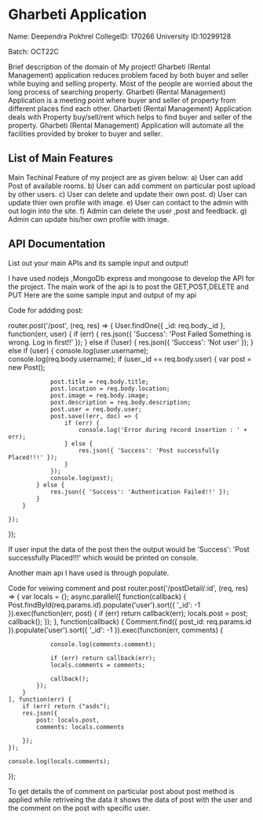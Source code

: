 # Gharbeti Application
Name: Deependra Pokhrel
CollegeID: 170266
University ID:10299128

Batch: OCT22C

Brief description of the domain of My project!
Gharbeti (Rental Management) application reduces problem faced by both buyer and seller while buying and selling property.    Most of the people are worried about the long process of searching property. Gharbeti (Rental Management) Application is a meeting point where buyer and seller of property from different places find each other. Gharbeti (Rental Management) Application deals with Property buy/sell/rent which helps to find buyer and seller of the property. Gharbeti (Rental Management) Application will automate all the facilities provided by broker to buyer and seller.

## List of Main Features
Main Techinal Feature of my project are as given below:
a) User can add Post of available rooms.
b) User can add comment on particular post upload by other users. 
c) User can delete and update their own post.
d) User can update thier own profile with image. 
e) User can contact to the admin with out login into the site.
f) Admin can delete the user ,post and feedback.
g) Admin can update his/her own profile with image.

## API Documentation
List out your main APIs and its sample input and output!

I have used nodejs ,MongoDb express and mongoose to develop the API for the project. The main work of the api is to post the GET,POST,DELETE and PUT
Here are the some sample input and output of my api 

Code for addding post:

router.post('/post', (req, res) => {
    User.findOne({
        _id: req.body._id
    }, function(err, user) {
        if (err) {
            res.json({ 'Success': 'Post Failed Something is wrong. Log in first!!' });
        } else if (!user) {
            res.json({ 'Success': 'Not user' });
        } else if (user) {
            console.log(user.username);
            console.log(req.body.username);
            if (user._id == req.body.user) {
                var post = new Post();

                post.title = req.body.title;
                post.location = req.body.location;
                post.image = req.body.image;
                post.description = req.body.description;
                post.user = req.body.user;
                post.save((err, doc) => {
                    if (err) {
                        console.log('Error during record insertion : ' + err);
                    } else {
                        res.json({ 'Success': 'Post successfully Placed!!!' });
                    }
                });
                console.log(post);
            } else {
                res.json({ 'Success': 'Authentication Failed!!' });
            }
        }

    });

});

If user input the data of the post then the output would be 'Success': 'Post successfully Placed!!!' which would be printed on console.
 
 Another main api I have used is through populate.
  
  Code for veiwing comment and post
  router.post('/postDetail/:id', (req, res) => {
    var locals = {};
    async.parallel([
        function(callback) {
            Post.findById(req.params.id).populate('user').sort({ '_id': -1 }).exec(function(err, post) {
                if (err) return callback(err);
                locals.post = post;
                callback();
            });
        },
        function(callback) {
            Comment.find({ post_id: req.params.id }).populate('user').sort({ '_id': -1 }).exec(function(err, comments) {

                console.log(comments.comment);

                if (err) return callback(err);
                locals.comments = comments;

                callback();
            });
        }
    ], function(err) {
        if (err) return ("asds");
        res.json({
            post: locals.post,
            comments: locals.comments

        });
    });

    console.log(locals.comments);

});

To get details the of comment on particular post  about post method is applied while retriveing the data it shows the data of post with the user and 
the comment on the post with specific user.








